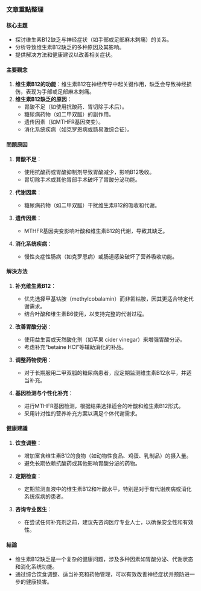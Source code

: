 ### 文章重點整理

#### 核心主題
- 探讨维生素B12缺乏与神经症状（如手部或足部麻木刺痛）的关系。
- 分析导致维生素B12缺乏的多种原因及其影响。
- 提供解决方法和健康建议以改善相关症状。

#### 主要觀念
1. **维生素B12的功能**：维生素B12在神经传导中起关键作用，缺乏会导致神经损伤，表现为手部或足部麻木刺痛。
2. **维生素B12缺乏的原因**：
   - 胃酸不足（如使用抗酸药、胃切除手术后）。
   - 糖尿病药物（如二甲双胍）的副作用。
   - 遗传因素（如MTHFR基因突变）。
   - 消化系统疾病（如克罗恩病或肠易激综合征）。

#### 問題原因
1. **胃酸不足**：
   - 使用抗酸药或胃酸抑制剂导致胃酸减少，影响B12吸收。
   - 胃切除手术或其他胃部手术破坏了胃酸分泌功能。
   
2. **代谢因素**：
   - 糖尿病药物（如二甲双胍）干扰维生素B12的吸收和代谢。

3. **遗传因素**：
   - MTHFR基因突变影响叶酸和维生素B12的代谢，导致其缺乏。

4. **消化系统疾病**：
   - 慢性炎症性肠病（如克罗恩病）或肠道感染破坏了营养吸收功能。

#### 解決方法
1. **补充维生素B12**：
   - 优先选择甲基钴胺（methylcobalamin）而非氰钴胺，因其更适合特定代谢需求。
   - 结合叶酸和维生素B6使用，以支持完整的代谢过程。

2. **改善胃酸分泌**：
   - 使用益生菌或天然酸化剂（如苹果 cider vinegar）来增强胃酸分泌。
   - 考虑补充“betaine HCl”等辅助消化的补品。

3. **调整药物使用**：
   - 对于长期服用二甲双胍的糖尿病患者，应定期监测维生素B12水平，并适当补充。

4. **基因检测与个性化补充**：
   - 进行MTHFR基因检测，根据结果选择适合的叶酸和维生素B12形式。
   - 采用针对性的营养补充方案以满足个体代谢需求。

#### 健康建議
1. **饮食调整**：
   - 增加富含维生素B12的食物（如动物性食品、鸡蛋、乳制品）的摄入量。
   - 避免长期依赖抗酸药或其他影响胃酸分泌的药物。

2. **定期检查**：
   - 定期监测血液中的维生素B12和叶酸水平，特别是对于有代谢疾病或消化系统疾病的患者。

3. **咨询专业医生**：
   - 在尝试任何补充剂之前，建议先咨询医疗专业人士，以确保安全性和有效性。

#### 結論
- 维生素B12缺乏是一个复杂的健康问题，涉及多种因素如胃酸分泌、代谢状态和消化系统功能。
- 通过综合饮食调整、适当补充和药物管理，可以有效改善神经症状并预防进一步的健康损害。